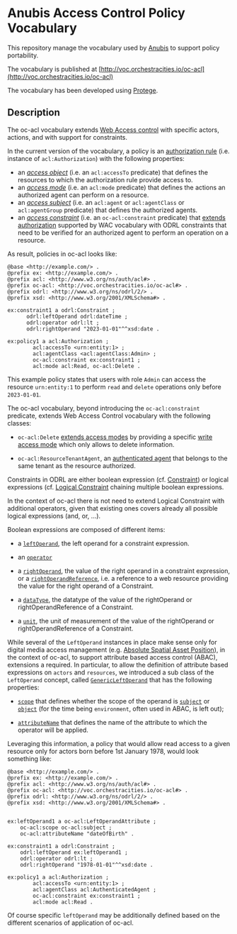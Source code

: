 # Anubis Access Control Policy Vocabulary

This repository manage the vocabulary used by [Anubis](https://anubis-pep.readthedocs.io/en/latest/)
to support policy portability.

The vocabulary is published at [http://voc.orchestracities.io/oc-acl](http://voc.orchestracities.io/oc-acl)

The vocabulary has been developed using [Protege](https://protege.stanford.edu/).

## Description

The oc-acl vocabulary extends
[Web Access control](https://solid.github.io/web-access-control-spec/) with
specific actors, actions, and with support for constraints.

In the current version of the vocabulary, a policy is an
[authorization rule](https://solid.github.io/web-access-control-spec/#authorization-rule)
(i.e. instance of `acl:Authorization`) with the following properties:

- an [*access object*](https://solid.github.io/web-access-control-spec/#access-objects)
  (i.e. an `acl:accessTo` predicate) that defines the resources to which the
  authorization rule provide access to.
- an [*access mode*](https://solid.github.io/web-access-control-spec/#access-modes)
  (i.e. an `acl:mode` predicate) that defines the actions an authorized agent can
  perform on a resource.
- an [*access subject*](https://solid.github.io/web-access-control-spec/#access-subjects)
  (i.e. an `acl:agent` or `acl:agentClass` or `acl:agentGroup` predicate)
  that defines the authorized agents.
- an [*access constraint*](https://www.w3.org/TR/odrl-model/#constraint)
  (i.e. an `oc-acl:constraint` predicate) that [extends authorization](https://solid.github.io/web-access-control-spec/#authorization-extensions)
  supported by WAC vocabulary with ODRL constraints that need to be verified for an
  authorized agent to perform an operation on a resource.

As result, policies in oc-acl looks like:

```ttl
@base <http://example.com/> .
@prefix ex: <http://example.com/> .
@prefix acl: <http://www.w3.org/ns/auth/acl#> . 
@prefix oc-acl: <http://voc.orchestracities.io/oc-acl#> . 
@prefix odrl: <http://www.w3.org/ns/odrl/2/> .
@prefix xsd: <http://www.w3.org/2001/XMLSchema#> .

ex:constraint1 a odrl:Constraint ;
      odrl:leftOperand odrl:dateTime ;
      odrl:operator odrl:lt ;
      odrl:rightOperand "2023-01-01"^^xsd:date .

ex:policy1 a acl:Authorization ;
        acl:accessTo <urn:entity:1> ;
        acl:agentClass <acl:agentClass:Admin> ;
        oc-acl:constraint ex:constraint1 ;
        acl:mode acl:Read, oc-acl:Delete .
```

This example policy states that users with role `Admin`
can access the resource `urn:entity:1` to perform `read`
and `delete` operations only before `2023-01-01`.

The oc-acl vocabulary, beyond introducing the `oc-acl:constraint` predicate, extends
Web Access Control vocabulary with the following classes:

- `oc-acl:Delete` [extends access modes](https://solid.github.io/web-access-control-spec/#access-mode-extensions)
  by providing a specific [write access mode](https://solid.github.io/web-access-control-spec/#acl-mode-write)
  which only allows to delete information.

- `oc-acl:ResourceTenantAgent`, an [authenticated agent](https://solid.github.io/web-access-control-spec/#acl-agentclass-authenticated-agent)
  that belongs to the same tenant as the resource authorized.

Constraints in ODRL are either boolean expression (cf. [Constraint](https://www.w3.org/TR/odrl-vocab/#constraints))
or logical expressions (cf. [Logical Constraint](https://www.w3.org/TR/odrl-vocab/#logicalConstraints)
chaining multiple boolean expressions.

In the context of oc-acl there is not need to extend Logical Constraint with
additional operators, given that existing ones covers already all possible
logical expressions (and, or, ...).

Boolean expressions are composed of different items:

- a [`leftOperand`](https://www.w3.org/TR/odrl-vocab/#term-LeftOperand),
  the left operand for a constraint expression.

- an [`operator`](https://www.w3.org/TR/odrl-vocab/#constraintRelationalOperators)

- a [`rightOperand`](https://www.w3.org/TR/odrl-vocab/#term-rightOperand),
  the value of the right operand in a constraint expression, or a [`rightOperandReference`](https://www.w3.org/TR/odrl-vocab/#term-rightOperandReference),
  i.e. a reference to a web resource providing the value for the right operand
  of a Constraint.

- a [`dataType`](https://www.w3.org/TR/odrl-vocab/#term-dataType),
  the datatype of the value of the rightOperand or rightOperandReference
  of a Constraint.

- a [`unit`](https://www.w3.org/TR/odrl-vocab/#term-unit),
  the unit of measurement of the value of the rightOperand or
  rightOperandReference of a Constraint.

While several of the `LeftOperand` instances in place make sense only for
digital media access management (e.g. [Absolute Spatial Asset Position](https://www.w3.org/TR/odrl-vocab/#term-absoluteSpatialPosition)),
in the context of oc-acl, to support attribute based access control (ABAC),
extensions a required. In particular, to allow the definition
of attribute based expressions on `actors` and `resources`, we introduced
a sub class of the `LeftOperand` concept, called [`GenericLeftOperand`]( http://voc.orchestracities.io/oc-acl#GenericLeftOperand)
that has the following properties:

- [`scope`](http://voc.orchestracities.io/oc-acl#scope) that defines whether the
  scope of the operand is [`subject`](http://voc.orchestracities.io/oc-acl#subject)
  or [`object`](http://voc.orchestracities.io/oc-acl#object) (for the time being
  `environment`, often used in ABAC, is left out);

- [`attributeName`](http://voc.orchestracities.io/oc-acl#attributeName) that
  defines the name of the attribute to which the operator
  will be applied.

Leveraging this information, a policy that would allow read access to a given
resource only for actors born before 1st January 1978, would look something
like:

```ttl
@base <http://example.com/> .
@prefix ex: <http://example.com/> .
@prefix acl: <http://www.w3.org/ns/auth/acl#> . 
@prefix oc-acl: <http://voc.orchestracities.io/oc-acl#> . 
@prefix odrl: <http://www.w3.org/ns/odrl/2/> .
@prefix xsd: <http://www.w3.org/2001/XMLSchema#> .


ex:leftOperand1 a oc-acl:LeftOperandAttribute ;
    oc-acl:scope oc-acl:subject ;
    oc-acl:attributeName "dateOfBirth" .

ex:constraint1 a odrl:Constraint ;
    odrl:leftOperand ex:leftOperand1 ;
    odrl:operator odrl:lt ;
    odrl:rightOperand "1978-01-01"^^xsd:date .

ex:policy1 a acl:Authorization ;
        acl:accessTo <urn:entity:1> ;
        acl:agentClass acl:AuthenticatedAgent ;
        oc-acl:constraint ex:constraint1 ;
        acl:mode acl:Read .
```

Of course specific `leftOperand` may be additionally defined based on
the different scenarios of application of oc-acl.
